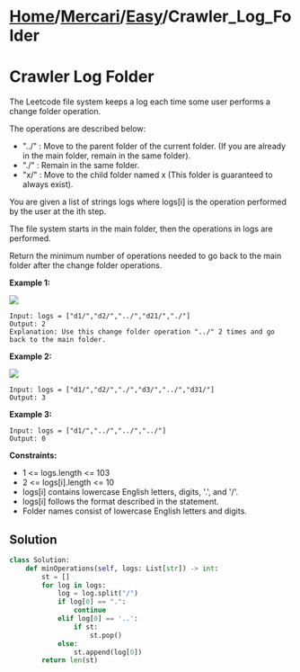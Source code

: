 # [Home](./../..)/[Mercari](./..)/[Easy](./)/Crawler_Log_Folder
<h1>Crawler Log Folder</h1>

<p>
The Leetcode file system keeps a log each time some user performs a change folder operation.

The operations are described below:
</p>

* "../" : Move to the parent folder of the current folder. (If you are already in the main folder, remain in the same folder).
* "./" : Remain in the same folder.
* "x/" : Move to the child folder named x (This folder is guaranteed to always exist).

<p>
You are given a list of strings logs where logs[i] is the operation performed by the user at the ith step.
</p>
<p>
The file system starts in the main folder, then the operations in logs are performed.
</p>
<p>
Return the minimum number of operations needed to go back to the main folder after the change folder operations.
</p>

<b>Example 1:</b>

<img src="https://assets.leetcode.com/uploads/2020/09/09/sample_11_1957.png">

    Input: logs = ["d1/","d2/","../","d21/","./"]
    Output: 2
    Explanation: Use this change folder operation "../" 2 times and go back to the main folder.

<b>Example 2:</b>

<img src="https://assets.leetcode.com/uploads/2020/09/09/sample_22_1957.png">

    Input: logs = ["d1/","d2/","./","d3/","../","d31/"]
    Output: 3
    
<b>Example 3:</b>

    Input: logs = ["d1/","../","../","../"]
    Output: 0
    
<b>Constraints:</b>

- 1 <= logs.length <= 103
- 2 <= logs[i].length <= 10
- logs[i] contains lowercase English letters, digits, '.', and '/'.
- logs[i] follows the format described in the statement.
- Folder names consist of lowercase English letters and digits.

<h2>Solution</h2>

```python
class Solution:
    def minOperations(self, logs: List[str]) -> int:
        st = []
        for log in logs:
            log = log.split("/")
            if log[0] == ".":
                continue
            elif log[0] == '..':
                if st:
                    st.pop()
            else:
                st.append(log[0])
        return len(st)
```
